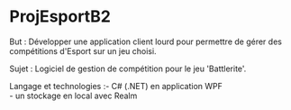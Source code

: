 # ProjEsportB2
But : Développer une application client lourd pour permettre de gérer des compétitions d'Esport sur un jeu choisi.

Sujet : Logiciel de gestion de compétition pour le jeu 'Battlerite'.

Langage et technologies :- C# (.NET) en application WPF</br>
                         - un stockage en local avec Realm
